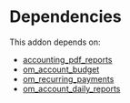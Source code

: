 # Dependencies

This addon depends on:

- [accounting_pdf_reports](https://github.com/bringout/odoomates/tree/692475d450fb51bceaaddcbbdf43e710bf2ceb2b/odoo-bringout-odoomates-accounting_pdf_reports)
- [om_account_budget](https://github.com/bringout/odoomates/tree/692475d450fb51bceaaddcbbdf43e710bf2ceb2b/odoo-bringout-odoomates-om_account_budget)
- [om_recurring_payments](https://github.com/bringout/odoomates/tree/692475d450fb51bceaaddcbbdf43e710bf2ceb2b/odoo-bringout-odoomates-om_recurring_payments)
- [om_account_daily_reports](https://github.com/bringout/odoomates/tree/692475d450fb51bceaaddcbbdf43e710bf2ceb2b/odoo-bringout-odoomates-om_account_daily_reports)
